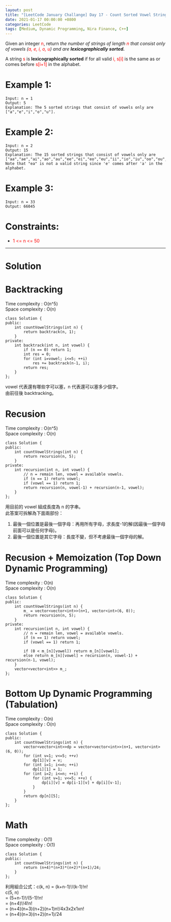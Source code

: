```yaml
---
layout: post
title: "[LeetCode January Challange] Day 17 - Count Sorted Vowel Strings"
date: 2021-01-17 00:00:00 +0800
categories: LeetCode
tags: [Medium, Dynamic Programming, Nira Finance, C++]
---
```

Given an integer <font color="red">n</font>, return *the number of strings of length <font color="red">n</font> that consist only of vowels (<font color="red">a, e, i, o, u</font>) and are **lexicographically sorted.***  

A string <font color="red">s</font> is **lexicographically sorted** if for all valid <font color="red">i, s[i]</font> is the same as or comes before <font color="red">s[i+1]</font> in the alphabet.  

# Example 1:

	Input: n = 1
	Output: 5
	Explanation: The 5 sorted strings that consist of vowels only are ["a","e","i","o","u"].

# Example 2:

	Input: n = 2
	Output: 15
	Explanation: The 15 sorted strings that consist of vowels only are
	["aa","ae","ai","ao","au","ee","ei","eo","eu","ii","io","iu","oo","ou","uu"].
	Note that "ea" is not a valid string since 'e' comes after 'a' in the alphabet.

# Example 3:

	Input: n = 33
	Output: 66045

# Constraints:

- <font color="red">1 <= n <= 50</font>

______________________  

# Solution  

# Backtracking

Time complexity : O(n^5)  
Space complexity : O(n)  

	class Solution {
	public:
	    int countVowelStrings(int n) {
	        return backtrack(n, 1);
	    }
	private:
	    int backtrack(int n, int vowel) {
	        if (n == 0) return 1;
	        int res = 0;
	        for (int i=vowel; i<=5; ++i)
	            res += backtrack(n-1, i);
	        return res;
	    }
	};

vowel 代表還有哪些字可以塞，n 代表還可以塞多少個字。  
由前往後 backtracking。

# Recusion

Time complexity : O(n^5)  
Space complexity : O(n)  

	class Solution {
	public:
	    int countVowelStrings(int n) {
	        return recursion(n, 5);
	    }
	private:
	    int recursion(int n, int vowel) {
	        // n = remain len, vowel = available vowels.
	        if (n == 1) return vowel;
	        if (vowel == 1) return 1;
	        return recursion(n, vowel-1) + recursion(n-1, vowel);
	    }
	};

用目前的 vowel 組成長度為 n 的字串。  
此答案可拆解為下面兩部份：  
1. 最後一個位置是最後一個字母：再用所有字母，求長度-1的解(因最後一個字母前面可以是任何字母)。
2. 最後一個位置是其它字母：長度不變，但不考慮最後一個字母的解。

# Recusion + Memoization (Top Down Dynamic Programming)

Time complexity : O(n)  
Space complexity : O(n)  

	class Solution {
	public:
	    int countVowelStrings(int n) {
	        m_ = vector<vector<int>>(n+1, vector<int>(6, 0));
	        return recursion(n, 5);
	    }
	private:
	    int recursion(int n, int vowel) {
	        // n = remain len, vowel = available vowels.
	        if (n == 1) return vowel;
	        if (vowel == 1) return 1;
	        
	        if (0 < m_[n][vowel]) return m_[n][vowel];
	        else return m_[n][vowel] = recursion(n, vowel-1) + recursion(n-1, vowel);
	    }
	    vector<vector<int>> m_;
	};

# Bottom Up Dynamic Programming (Tabulation)

Time complexity : O(n)  
Space complexity : O(n)  

	class Solution {
	public:
	    int countVowelStrings(int n) {
	        vector<vector<int>>dp = vector<vector<int>>(n+1, vector<int>(6, 0));
	        for (int v=1; v<=5; ++v)
	            dp[1][v] = v;
	        for (int i=1; i<=n; ++i)
	            dp[i][1] = 1;
	        for (int i=2; i<=n; ++i) {
	            for (int v=1; v<=5; ++v) {
	                dp[i][v] = dp[i-1][v] + dp[i][v-1];
	            }
	        }
	        return dp[n][5];
	    }
	};

# Math

Time complexity : O(1)  
Space complexity : O(1)

	class Solution {
	public:
	    int countVowelStrings(int n) {
	        return (n+4)*(n+3)*(n+2)*(n+1)/24;
	    }
	};

利用組合公式：c(k, n) = (k+n-1)!/(k-1)!n!  
c(5, n)  
= (5+n-1)!/(5-1)!n!  
= (n+4)!/4!n!  
= (n+4)(n+3)(n+2)(n+1)n!/4x3x2x1xn!  
= (n+4)(n+3)(n+2)(n+1)/24  